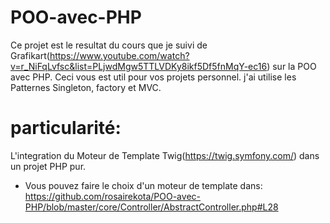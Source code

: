 # POO-avec-PHP
Ce projet est le resultat du cours que je suivi de Grafikart(https://www.youtube.com/watch?v=r_NiFqLvfsc&list=PLjwdMgw5TTLVDKy8ikf5Df5fnMqY-ec16) sur la POO avec PHP.
Ceci vous est util pour vos projets personnel. j'ai utilise les Patternes Singleton, factory et MVC. 

# particularité: 
 L'integration du Moteur de Template Twig(https://twig.symfony.com/) dans un projet PHP pur.
 - Vous pouvez faire le choix d'un moteur de template dans: https://github.com/rosairekota/POO-avec-PHP/blob/master/core/Controller/AbstractController.php#L28
